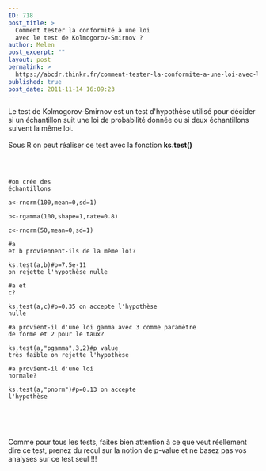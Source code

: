 ```yaml
---
ID: 718
post_title: >
  Comment tester la conformité à une loi
  avec le test de Kolmogorov-Smirnov ?
author: Melen
post_excerpt: ""
layout: post
permalink: >
  https://abcdr.thinkr.fr/comment-tester-la-conformite-a-une-loi-avec-le-test-de-kolmogorov-smirnov/
published: true
post_date: 2011-11-14 16:09:23
---
```

Le test de Kolmogorov-Smirnov est un test d'hypothèse utilisé pour décider si un échantillon suit une loi de probabilité donnée ou si deux échantillons suivent la même loi.<br /><br />Sous R on peut réaliser ce test avec la fonction <strong>ks.test()</strong><br /><br /> <pre><code><br /><br />#on crée des échantillons<br /><br />a&lt;-rnorm(100,mean=0,sd=1)<br /><br />b&lt;-rgamma(100,shape=1,rate=0.8)<br /><br />c&lt;-rnorm(50,mean=0,sd=1)<br /><br />#a et b proviennent-ils de la même loi?<br /><br />ks.test(a,b)#p=7.5e-11 on rejette l'hypothèse nulle<br /><br />#a et c?<br /><br />ks.test(a,c)#p=0.35 on accepte l'hypothèse nulle<br /><br />#a provient-il d'une loi gamma avec 3 comme paramètre de forme et 2 pour le taux?<br /><br />ks.test(a,"pgamma",3,2)#p value très faible on rejette l'hypothèse<br /><br />#a provient-il d'une loi normale?<br /><br />ks.test(a,"pnorm")#p=0.13 on accepte l'hypothèse<br /><br /> <br /></code></pre> <br /><br />Comme pour tous les tests, faites bien attention à ce que veut réellement dire ce test, prenez du recul sur la notion de p-value et ne basez pas vos analyses sur ce test seul !!!